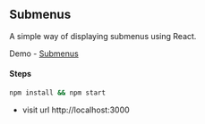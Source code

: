 ## Submenus

A simple way of displaying submenus using React.

Demo - [Submenus](https://ashlynz-submenus.netlify.app)

#### Steps

```sh
npm install && npm start
```

- visit url http://localhost:3000
